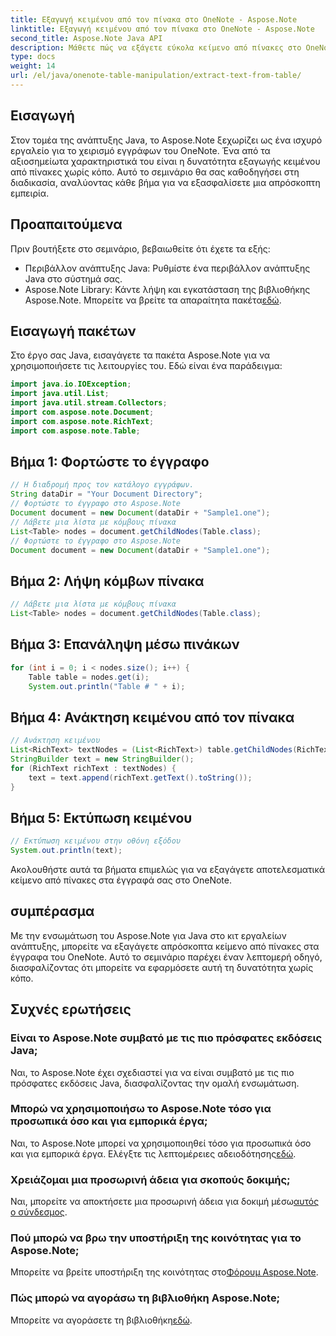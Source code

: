 ```yaml
---
title: Εξαγωγή κειμένου από τον πίνακα στο OneNote - Aspose.Note
linktitle: Εξαγωγή κειμένου από τον πίνακα στο OneNote - Aspose.Note
second_title: Aspose.Note Java API
description: Μάθετε πώς να εξάγετε εύκολα κείμενο από πίνακες στο OneNote χρησιμοποιώντας το Aspose.Note για Java. Ακολουθήστε τον βήμα προς βήμα οδηγό μας για απρόσκοπτη ενσωμάτωση.
type: docs
weight: 14
url: /el/java/onenote-table-manipulation/extract-text-from-table/
---
```

## Εισαγωγή
Στον τομέα της ανάπτυξης Java, το Aspose.Note ξεχωρίζει ως ένα ισχυρό εργαλείο για το χειρισμό εγγράφων του OneNote. Ένα από τα αξιοσημείωτα χαρακτηριστικά του είναι η δυνατότητα εξαγωγής κειμένου από πίνακες χωρίς κόπο. Αυτό το σεμινάριο θα σας καθοδηγήσει στη διαδικασία, αναλύοντας κάθε βήμα για να εξασφαλίσετε μια απρόσκοπτη εμπειρία.
## Προαπαιτούμενα
Πριν βουτήξετε στο σεμινάριο, βεβαιωθείτε ότι έχετε τα εξής:
- Περιβάλλον ανάπτυξης Java: Ρυθμίστε ένα περιβάλλον ανάπτυξης Java στο σύστημά σας.
-  Aspose.Note Library: Κάντε λήψη και εγκατάσταση της βιβλιοθήκης Aspose.Note. Μπορείτε να βρείτε τα απαραίτητα πακέτα[εδώ](https://releases.aspose.com/note/java/).
## Εισαγωγή πακέτων
Στο έργο σας Java, εισαγάγετε τα πακέτα Aspose.Note για να χρησιμοποιήσετε τις λειτουργίες του. Εδώ είναι ένα παράδειγμα:
```java
import java.io.IOException;
import java.util.List;
import java.util.stream.Collectors;
import com.aspose.note.Document;
import com.aspose.note.RichText;
import com.aspose.note.Table;
```
## Βήμα 1: Φορτώστε το έγγραφο
```java
// Η διαδρομή προς τον κατάλογο εγγράφων.
String dataDir = "Your Document Directory";
// Φορτώστε το έγγραφο στο Aspose.Note
Document document = new Document(dataDir + "Sample1.one");
// Λάβετε μια λίστα με κόμβους πίνακα
List<Table> nodes = document.getChildNodes(Table.class);
// Φορτώστε το έγγραφο στο Aspose.Note
Document document = new Document(dataDir + "Sample1.one");
```
## Βήμα 2: Λήψη κόμβων πίνακα
```java
// Λάβετε μια λίστα με κόμβους πίνακα
List<Table> nodes = document.getChildNodes(Table.class);
```
## Βήμα 3: Επανάληψη μέσω πινάκων
```java
for (int i = 0; i < nodes.size(); i++) {
    Table table = nodes.get(i);
    System.out.println("Table # " + i);
```
## Βήμα 4: Ανάκτηση κειμένου από τον πίνακα
```java
// Ανάκτηση κειμένου
List<RichText> textNodes = (List<RichText>) table.getChildNodes(RichText.class);
StringBuilder text = new StringBuilder();
for (RichText richText : textNodes) {
    text = text.append(richText.getText().toString());
}
```
## Βήμα 5: Εκτύπωση κειμένου
```java
// Εκτύπωση κειμένου στην οθόνη εξόδου
System.out.println(text);
```
Ακολουθήστε αυτά τα βήματα επιμελώς για να εξαγάγετε αποτελεσματικά κείμενο από πίνακες στα έγγραφά σας στο OneNote.
## συμπέρασμα
Με την ενσωμάτωση του Aspose.Note για Java στο κιτ εργαλείων ανάπτυξης, μπορείτε να εξαγάγετε απρόσκοπτα κείμενο από πίνακες στα έγγραφα του OneNote. Αυτό το σεμινάριο παρέχει έναν λεπτομερή οδηγό, διασφαλίζοντας ότι μπορείτε να εφαρμόσετε αυτή τη δυνατότητα χωρίς κόπο.
## Συχνές ερωτήσεις
### Είναι το Aspose.Note συμβατό με τις πιο πρόσφατες εκδόσεις Java;
Ναι, το Aspose.Note έχει σχεδιαστεί για να είναι συμβατό με τις πιο πρόσφατες εκδόσεις Java, διασφαλίζοντας την ομαλή ενσωμάτωση.
### Μπορώ να χρησιμοποιήσω το Aspose.Note τόσο για προσωπικά όσο και για εμπορικά έργα;
 Ναι, το Aspose.Note μπορεί να χρησιμοποιηθεί τόσο για προσωπικά όσο και για εμπορικά έργα. Ελέγξτε τις λεπτομέρειες αδειοδότησης[εδώ](https://purchase.aspose.com/buy).
### Χρειάζομαι μια προσωρινή άδεια για σκοπούς δοκιμής;
 Ναι, μπορείτε να αποκτήσετε μια προσωρινή άδεια για δοκιμή μέσω[αυτός ο σύνδεσμος](https://purchase.aspose.com/temporary-license/).
### Πού μπορώ να βρω την υποστήριξη της κοινότητας για το Aspose.Note;
 Μπορείτε να βρείτε υποστήριξη της κοινότητας στο[Φόρουμ Aspose.Note](https://forum.aspose.com/c/note/28).
### Πώς μπορώ να αγοράσω τη βιβλιοθήκη Aspose.Note;
 Μπορείτε να αγοράσετε τη βιβλιοθήκη[εδώ](https://purchase.aspose.com/buy).